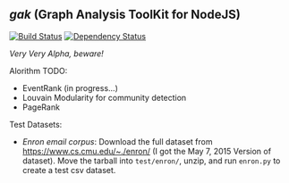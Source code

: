 ## _gak_ (Graph Analysis ToolKit for NodeJS)

[![Build Status](https://travis-ci.org/CrossLead/gak.svg?branch=master)](https://travis-ci.org/CrossLead/gak)
[![Dependency Status](https://david-dm.org/crosslead/gak.svg)](https://david-dm.org/crosslead/gak)

*Very Very Alpha, beware!*

Alorithm TODO:
  - EventRank (in progress...)
  - Louvain Modularity for community detection
  - PageRank

Test Datasets:
  - *Enron email corpus*: Download the full dataset from https://www.cs.cmu.edu/~./enron/ (I got the May 7, 2015 Version of dataset). Move the tarball into `test/enron/`, unzip, and run `enron.py` to create a test csv dataset.
